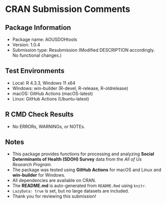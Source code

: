 # CRAN Submission Comments

## Package Information
- Package name: AOUSDOHtools
- Version: 1.0.4
- Submission type: Resubmission (Modified DESCRIPTION accordingly. No functional changes.)

## Test Environments
- Local: R 4.3.3, Windows 11 x64
- Windows: win-builder (R-devel, R-release, R-oldrelease)
- macOS: GitHub Actions (macOS-latest)
- Linux: GitHub Actions (Ubuntu-latest)

## R CMD Check Results
- No ERRORs, WARNINGs, or NOTEs.

## Notes
- This package provides functions for processing and analyzing **Social Determinants of Health (SDOH) Survey** data 
from the *All of Us Research Program*.
- The package was tested using **GitHub Actions** for macOS and Linux and **win-builder** for Windows.
- All dependencies are available on CRAN.
- The **README.md** is auto-generated from `README.Rmd` using `knitr`.
- `LazyData: true` is set, but no large datasets are included.
- Thank you for reviewing this submission!
